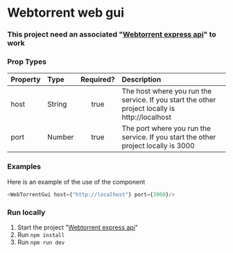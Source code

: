 # Webtorrent web gui

### This project need an associated "[Webtorrent express api](https://gitlab.com/t5257/webtorrent-express-api)" to work

### Prop Types

| Property | Type   | Required? | Description                                                                                    |
|:---------|:-------|:---------:|:-----------------------------------------------------------------------------------------------|
| host     | String |   true    | The host where you run the service. If you start the other project locally is http://localhost |
| port     | Number |   true    | The port where you run the service. If you start the other project locally is 3000             |

### Examples

Here is an example of the use of the component

```javascript
<WebTorrentGui host={"http://localhost"} port={3000}/>
```

### Run locally

1. Start the project "[Webtorrent express api](https://gitlab.com/t5257/webtorrent-express-api)"
2. Run ```npm install```
3. Run ```npm run dev```

